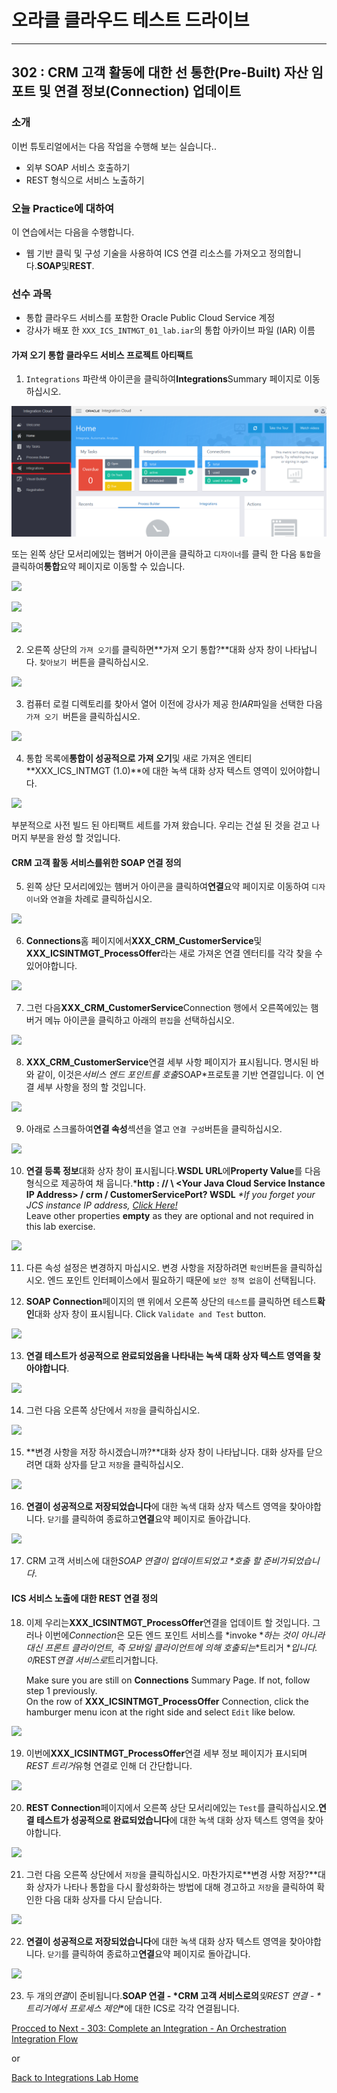 # 오라클 클라우드 테스트 드라이브 #
-----
## 302 : CRM 고객 활동에 대한 선 통한(Pre-Built) 자산 임포트 및 연결 정보(Connection) 업데이트 ##


### 소개 ###
이번 튜토리얼에서는 다음 작업을 수행해 보는 실습니다..
- 외부 SOAP 서비스 호출하기
- REST 형식으로 서비스 노출하기


### 오늘 Practice에 대하여 ###
이 연습에서는 다음을 수행합니다.
- 웹 기반 클릭 및 구성 기술을 사용하여 ICS 연결 리소스를 가져오고 정의합니다.**SOAP**및**REST**.

### 선수 과목 ###

- 통합 클라우드 서비스를 포함한 Oracle Public Cloud Service 계정
- 강사가 배포 한 `XXX_ICS_INTMGT_01_lab.iar`의 통합 아카이브 파일 (IAR) 이름

#### 가져 오기 통합 클라우드 서비스 프로젝트 아티팩트

1. `Integrations` 파란색 아이콘을 클릭하여**Integrations**Summary 페이지로 이동하십시오.

![](images/302/01.home_integrate.png)


또는 왼쪽 상단 모서리에있는 햄버거 아이콘을 클릭하고 `디자이너`를 클릭 한 다음 `통합`을 클릭하여**통합**요약 페이지로 이동할 수 있습니다.

![](images/302/02.home_hamburger.png)


![](images/302/03.home_hamburger_designer.png)


![](images/302/01.home_hamburger_integrate.png)


2. 오른쪽 상단의 `가져 오기`를 클릭하면**가져 오기 통합?**대화 상자 창이 나타납니다. `찾아보기 `버튼을 클릭하십시오.

![](images/302/02.integration_import.png)


3. 컴퓨터 로컬 디렉토리를 찾아서 열어 이전에 강사가 제공 한*IAR*파일을 선택한 다음`가져 오기 `버튼을 클릭하십시오.

![](images/302/02.integration_import1.png)


4. 통합 목록에**통합이 성공적으로 가져 오기**및 새로 가져온 엔티티**XXX_ICS_INTMGT (1.0)**에 대한 녹색 대화 상자 텍스트 영역이 있어야합니다.

![](images/302/02.integration_import2.png)


부분적으로 사전 빌드 된 아티팩트 세트를 가져 왔습니다. 우리는 건설 된 것을 걷고 나머지 부분을 완성 할 것입니다.

#### CRM 고객 활동 서비스를위한 SOAP 연결 정의

5. 왼쪽 상단 모서리에있는 햄버거 아이콘을 클릭하여**연결**요약 페이지로 이동하여 `디자이너`와 `연결`을 차례로 클릭하십시오.

![](images/302/04.home_hamburger_connections.png)


6. **Connections**홈 페이지에서**XXX_CRM_CustomerService**및**XXX_ICSINTMGT_ProcessOffer**라는 새로 가져온 연결 엔터티를 각각 찾을 수 있어야합니다.

![](images/302/05.connection_import.png)


7. 그런 다음**XXX_CRM_CustomerService**Connection 행에서 오른쪽에있는 햄버거 메뉴 아이콘을 클릭하고 아래의 `편집`을 선택하십시오.

![](images/302/05.connection_import1.png)


8. **XXX_CRM_CustomerService**연결 세부 사항 페이지가 표시됩니다. 명시된 바와 같이, 이것은*서비스 엔드 포인트를 호출*SOAP*프로토콜 기반 연결입니다. 이 연결 세부 사항을 정의 할 것입니다.

![](images/302/07.connection_initial.png)


9. 아래로 스크롤하여**연결 속성**섹션을 열고 `연결 구성`버튼을 클릭하십시오.

![](images/302/05.connection_import2.png)


10. **연결 등록 정보**대화 상자 창이 표시됩니다.**WSDL URL**에**Property Value**를 다음 형식으로 제공하여 채 웁니다.***http : // \ <Your Java Cloud Service Instance IP Address\> / crm / CustomerServicePort? WSDL**
	*\*If you forget your JCS instance IP address, [Click Here!](../../Java%20Apps/java.cloud.md)*  
	Leave other properties **empty** as they are optional and not required in this lab exercise.

![](images/302/08.connection_properties.png)


11. 다른 속성 설정은 변경하지 마십시오. 변경 사항을 저장하려면 `확인`버튼을 클릭하십시오. 엔드 포인트 인터페이스에서 필요하기 때문에 `보안 정책 없음`이 선택됩니다.

12. **SOAP Connection**페이지의 맨 위에서 오른쪽 상단의 `테스트`를 클릭하면 테스트**확인**대화 상자 창이 표시됩니다.
	Click `Validate and Test` button.


![](images/302/10.connection_test.png)


13. **연결 테스트가 성공적으로 완료되었음을 나타내는 녹색 대화 상자 텍스트 영역을 찾아야합니다**.

![](images/302/11.connection_testresult.png)


14. 그런 다음 오른쪽 상단에서 `저장`을 클릭하십시오.

![](images/302/12.connection_save.png)


15. **변경 사항을 저장 하시겠습니까?**대화 상자 창이 나타납니다. 대화 상자를 닫으려면 대화 상자를 닫고 `저장`을 클릭하십시오.

![](images/302/12.connection_save1.png)


16. **연결이 성공적으로 저장되었습니다**에 대한 녹색 대화 상자 텍스트 영역을 찾아야합니다. `닫기`를 클릭하여 종료하고**연결**요약 페이지로 돌아갑니다.

![](images/302/13.connection_saveresult.png)


17. CRM 고객 서비스에 대한*SOAP 연결이 업데이트되었고 \*호출 할 준비가되었습니다*.

#### ICS 서비스 노출에 대한 REST 연결 정의

18. 이제 우리는**XXX_ICSINTMGT_ProcessOffer**연결을 업데이트 할 것입니다. 그러나 이번에*Connection*은 모든 엔드 포인트 서비스를 \*invoke \**하는 것이 아니라 대신 프론트 클라이언트, 즉 모바일 클라이언트에 의해 호출되는*\*트리거 \**입니다. 이*REST*연결 서비스로*트리거합니다.

	Make sure you are still on **Connections** Summary Page. If not, follow step 1 previously.  
	On the row of **XXX_ICSINTMGT_ProcessOffer** Connection, click the hamburger menu icon at the right side and select `Edit` like below.

![](images/302/14.connection_rest.png)


19. 이번에**XXX_ICSINTMGT_ProcessOffer**연결 세부 정보 페이지가 표시되며*REST 트리거*유형 연결로 인해 더 간단합니다.

![](images/302/16.connection_initial1.png)


20. **REST Connection**페이지에서 오른쪽 상단 모서리에있는 `Test`를 클릭하십시오.**연결 테스트가 성공적으로 완료되었습니다**에 대한 녹색 대화 상자 텍스트 영역을 찾아야합니다.

![](images/302/18.connection_test1.png)


21. 그런 다음 오른쪽 상단에서 `저장`을 클릭하십시오. 마찬가지로**변경 사항 저장?**대화 상자가 나타나 통합을 다시 활성화하는 방법에 대해 경고하고 `저장`을 클릭하여 확인한 다음 대화 상자를 다시 닫습니다.

![](images/302/20.connection_save2.png)


22. **연결이 성공적으로 저장되었습니다**에 대한 녹색 대화 상자 텍스트 영역을 찾아야합니다. `닫기`를 클릭하여 종료하고**연결**요약 페이지로 돌아갑니다.

![](images/302/19.connection_save1.png)


23. 두 개의*연결*이 준비됩니다.**SOAP 연결 - \*CRM 고객 서비스로의***및**REST 연결 - \*트리거**에서 프로세스 제안**에 대한 ICS로 각각 연결됩니다.

[Procced to Next - 303: Complete an Integration - An Orchestration Integration Flow](303-IntegrationsLab.md)

or

[Back to Integrations Lab Home](README.md)

